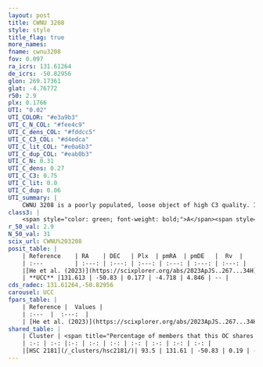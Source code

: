 ```yaml
---
layout: post
title: CWNU 3208
style: style
title_flag: true
more_names: 
fname: cwnu3208
fov: 0.097
ra_icrs: 131.61264
de_icrs: -50.82956
glon: 269.17361
glat: -4.76772
r50: 2.9
plx: 0.1766
UTI: "0.02"
UTI_COLOR: "#e3a9b3"
UTI_C_N_COL: "#fee4c9"
UTI_C_dens_COL: "#fddcc5"
UTI_C_C3_COL: "#d4edca"
UTI_C_lit_COL: "#e0a6b3"
UTI_C_dup_COL: "#eab0b3"
UTI_C_N: 0.31
UTI_C_dens: 0.27
UTI_C_C3: 0.75
UTI_C_lit: 0.0
UTI_C_dup: 0.06
UTI_summary: |
    CWNU 3208 is a poorly populated, loose object of high C3 quality. It was recently reported in the literature.<br><br><span style="color: #99180f; font-weight: bold;">Warning: </span>This is very likely a duplicate object, which shares a large percentage of members with at least one previously reported entry.
class3: |
    <span style="color: green; font-weight: bold;">A</span><span style="color: #FFC300; font-weight: bold;">B</span>
r_50_val: 2.9
N_50_val: 31
scix_url: CWNU%203208
posit_table: |
    | Reference    | RA    | DEC   | Plx  | pmRA  | pmDE   |  Rv  |
    | :---         | :---: | :---: | :---: | :---: | :---: | :---: |
    |[He et al. (2023)](https://scixplorer.org/abs/2023ApJS..267...34H) | 131.596 | -50.834 | 0.189 | -4.727 | 4.846 | -- |
    | **UCC** |131.613 | -50.83 | 0.177 | -4.718 | 4.846 | -- | 
cds_radec: 131.61264,-50.82956
carousel: UCC
fpars_table: |
    | Reference |  Values |
    | :---  |  :---:  |
    | [He et al. (2023)](https://scixplorer.org/abs/2023ApJS..267...34H) | `A0=3.85, m-M=13.95, logA=7.7` |
shared_table: |
    | Cluster | <span title="Percentage of members that this OC shares with the ones listed">%</span>   | RA   | DEC   | Plx   | pmRA  | pmDE  | Rv | UTI |
    | :-: | :-: |:-: | :-: | :-: | :-: | :-: | :-: | :-: |
    |[HSC 2181](/_clusters/hsc2181/)| 93.5 | 131.61 | -50.83 | 0.19 | -4.73 | 4.85 | -- |0.45 |
---
```

